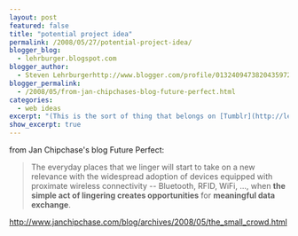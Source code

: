 ```yaml
---
layout: post
featured: false
title: "potential project idea"
permalink: /2008/05/27/potential-project-idea/
blogger_blog:
  - lehrburger.blogspot.com
blogger_author:
  - Steven Lehrburgerhttp://www.blogger.com/profile/01324094738204359728noreply@blogger.com
blogger_permalink:
  - /2008/05/from-jan-chipchases-blog-future-perfect.html
categories:
  - web ideas
excerpt: "(This is the sort of thing that belongs on [Tumblr](http://lehrblogger.tumblr.com).)"
show_excerpt: true
---
```

from Jan Chipchase's blog Future Perfect:

>  The everyday places that we linger will start to take on a new relevance with the widespread adoption of devices equipped with proximate wireless connectivity -- Bluetooth, RFID, WiFi, ..., when **the simple act of lingering creates opportunities** for **meaningful data exchange**.

<http://www.janchipchase.com/blog/archives/2008/05/the_small_crowd.html>
